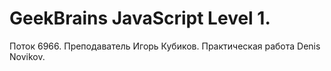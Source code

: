# GeekBrains JavaScript Level 1.
Поток 6966.
Преподаватель Игорь Кубиков.
Практическая работа Denis Novikov.
